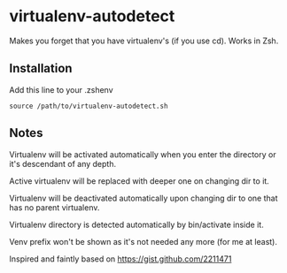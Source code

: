 virtualenv-autodetect
=====================

Makes you forget that you have virtualenv's (if you use cd). Works in Zsh.

Installation
------------

Add this line to your .zshenv

```source /path/to/virtualenv-autodetect.sh```

Notes
-----

Virtualenv will be activated automatically when you enter the
directory or it's descendant of any depth.

Active virtualenv will be replaced with deeper one on changing dir to it.

Virtualenv will be deactivated automatically upon changing dir to one
that has no parent virtualenv.

Virtualenv directory is detected automatically by bin/activate inside it.

Venv prefix won't be shown as it's not needed any more (for me at least).

Inspired and faintly based on https://gist.github.com/2211471
